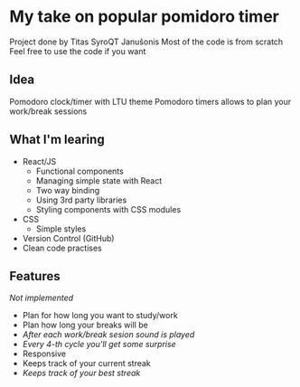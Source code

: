 # My take on popular pomidoro timer

Project done by Titas SyroQT Janušonis
Most of the code is from scratch
Feel free to use the code if you want

## Idea

Pomodoro clock/timer with LTU theme
Pomodoro timers allows to plan your work/break sessions

## What I'm learing

- React/JS
  - Functional components
  - Managing simple state with React
  - Two way binding
  - Using 3rd party libraries
  - Styling components with CSS modules
- CSS
  - Simple styles
- Version Control (GitHub)
- Clean code practises

## Features

_Not implemented_

- Plan for how long you want to study/work
- Plan how long your breaks will be
- _After each work/break sesion sound is played_
- _Every 4-th cycle you'll get some surprise_
- Responsive
- Keeps track of your current streak
- _Keeps track of your best streak_
